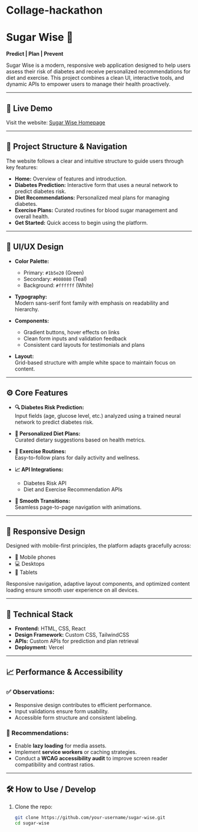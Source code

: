 # Collage-hackathon
# Sugar Wise 🌿

**Predict | Plan | Prevent**

Sugar Wise is a modern, responsive web application designed to help users assess their risk of diabetes and receive personalized recommendations for diet and exercise. This project combines a clean UI, interactive tools, and dynamic APIs to empower users to manage their health proactively.

---

## 🔗 Live Demo

Visit the website: [Sugar Wise Homepage](https://csd-sugar-wise.vercel.app/)

---

## 📂 Project Structure & Navigation

The website follows a clear and intuitive structure to guide users through key features:

- **Home:** Overview of features and introduction.
- **Diabetes Prediction:** Interactive form that uses a neural network to predict diabetes risk.
- **Diet Recommendations:** Personalized meal plans for managing diabetes.
- **Exercise Plans:** Curated routines for blood sugar management and overall health.
- **Get Started:** Quick access to begin using the platform.


---

## 🎨 UI/UX Design

- **Color Palette:**  
  - Primary: `#1b5e20` (Green)  
  - Secondary: `#008080` (Teal)  
  - Background: `#ffffff` (White)

- **Typography:**  
  Modern sans-serif font family with emphasis on readability and hierarchy.

- **Components:**  
  - Gradient buttons, hover effects on links  
  - Clean form inputs and validation feedback  
  - Consistent card layouts for testimonials and plans

- **Layout:**  
  Grid-based structure with ample white space to maintain focus on content.

---

## ⚙️ Core Features

- **🔍 Diabetes Risk Prediction:**  
  Input fields (age, glucose level, etc.) analyzed using a trained neural network to predict diabetes risk.

- **🥗 Personalized Diet Plans:**  
  Curated dietary suggestions based on health metrics.

- **🏃 Exercise Routines:**  
  Easy-to-follow plans for daily activity and wellness.

- **📈 API Integrations:**  
  - Diabetes Risk API  
  - Diet and Exercise Recommendation APIs

- **🔁 Smooth Transitions:**  
  Seamless page-to-page navigation with animations.

---

## 📱 Responsive Design

Designed with mobile-first principles, the platform adapts gracefully across:

- 📱 Mobile phones  
- 💻 Desktops  
- 📱 Tablets  

Responsive navigation, adaptive layout components, and optimized content loading ensure smooth user experience on all devices.

---

## 🚀 Technical Stack

- **Frontend:** HTML, CSS, React
- **Design Framework:** Custom CSS, TailwindCSS 
- **APIs:** Custom APIs for prediction and plan retrieval
- **Deployment:** Vercel

---

## 📈 Performance & Accessibility

### ✅ Observations:

- Responsive design contributes to efficient performance.
- Input validations ensure form usability.
- Accessible form structure and consistent labeling.

### 🔧 Recommendations:

- Enable **lazy loading** for media assets.
- Implement **service workers** or caching strategies.
- Conduct a **WCAG accessibility audit** to improve screen reader compatibility and contrast ratios.

---

## 🛠 How to Use / Develop

1. Clone the repo:
   ```bash
   git clone https://github.com/your-username/sugar-wise.git
   cd sugar-wise
